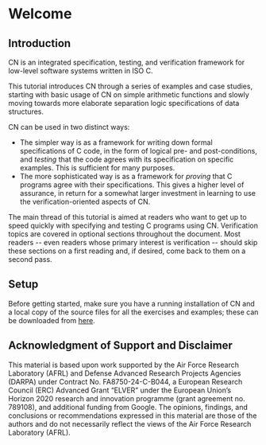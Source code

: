 # Welcome

## Introduction

CN is an integrated specification, testing, and verification framework
for low-level software systems written in ISO C.

This tutorial introduces CN through a series of examples and case
studies, starting with basic usage of CN on simple arithmetic
functions and slowly moving towards more elaborate separation logic
specifications of data structures.
<!--
BCP: Once the structure of the tutorial stabilizes, we 
     could outline the material it covers in more detail... 
</span>
-->

CN can be used in two distinct ways:
- The simpler way is as a framework for writing down formal
  specifications of C code, in the form of logical pre- and
  post-conditions, and _testing_ that the code agrees with its
  specification on specific examples. This is sufficient for many
  purposes.
- The more sophisticated way is as a framework for _proving_ that C
  programs agree with their specifications.  This gives a higher level
  of assurance, in return for a somewhat larger investment in learning
  to use the verification-oriented aspects of CN.

The main thread of this tutorial is aimed at readers who want to get
up to speed quickly with specifying and testing C programs using
CN. Verification topics are covered in optional sections throughout
the document. Most readers -- even readers whose primary interest is
verification -- should skip these sections on a first reading and, if
desired, come back to them on a second pass.

## Setup

Before getting started, make sure you have a running installation of
CN and a local copy of the source files for all the exercises and
examples; these can be downloaded from [here](link:exercises.zip).

## Acknowledgment of Support and Disclaimer

This material is based upon work supported by the Air Force Research Laboratory (AFRL) and Defense Advanced Research Projects Agencies (DARPA) under Contract No. FA8750-24-C-B044, a European Research Council (ERC) Advanced Grant “ELVER” under the European Union’s Horizon 2020 research and innovation programme (grant agreement no. 789108), and additional funding from Google. The opinions, findings, and conclusions or recommendations expressed in this material are those of the authors and do not necessarily reflect the views of the Air Force Research Laboratory (AFRL).

